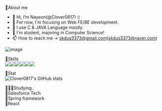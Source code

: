 💪About me
- 👋 Hi, I’m Nayeon(@Clover0817) :)
- 👀 For now, I'm focusing on Web FE/BE development.
- 🌱 I use C & JAVA Language mostly.
- 💞️ I'm student, majoring in Computer Science!
- 📫 How to reach me -> skdus3373@gmail.com(skdus3373@naver.com) 

![image](https://user-images.githubusercontent.com/77714668/192198434-52ca6236-799e-44d5-b908-a38f2bed374e.png)

💪Skills
<br>
<img src="https://img.shields.io/badge/C-A8B9CC?style=flat-square&logo=C&logoColor=white"/><img src="https://img.shields.io/badge/JAVA-4B4B77?style=flat-square&logo=JAVA&logoColor=white"/><img src="https://img.shields.io/badge/Python-3776AB?style=flat-square&logo=Python&logoColor=white"/><img src="https://img.shields.io/badge/HTML5-E34F26?style=flat-square&logo=HTML5&logoColor=white"/><img src="https://img.shields.io/badge/CSS3-1572B6?style=flat-square&logo=CSS3&logoColor=white"/><img src="https://img.shields.io/badge/JavaScript-F7DF1E?style=flat-square&logo=JavaScript&logoColor=white"/>

💪Stat
<br>
![Clover0817's GitHub stats](https://github-readme-stats.vercel.app/api?username=Clover0817&show_icons=true&theme=radical)


🧘🏻‍♂️Studying..
<br>
🖤Salesforce Tech
<br>
🖤Spring framework
<br>
🖤React
